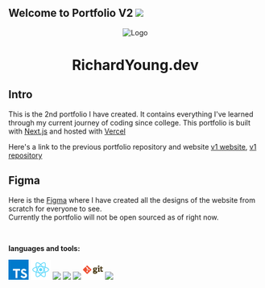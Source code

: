 ## Welcome to Portfolio V2 <img src="https://media.giphy.com/media/hvRJCLFzcasrR4ia7z/giphy.gif" width="25px">
 <div align="center">
  <img alt="Logo" src="https://user-images.githubusercontent.com/60045899/200189378-f287ec15-0bd4-4a43-9adb-ba85c7edb9dc.svg" width="100" />
</div>
<h1 align="center">
  RichardYoung.dev
</h1>

## Intro

<p align="left">
  This is the 2nd portfolio I have created. It contains everything I've learned through my current journey of coding since college. This portfolio is built with <a href="https://nextjs.org/" target="_blank">Next.js</a> and hosted with <a href="https://vercel.com/" target="_blank">Vercel</a>
</p>

<p align="left">
  Here's a link to the previous portfolio repository and website
  <a href="https://richardyoung.netlify.app/" target="_blank">v1 website</a>,
  <a href="https://github.com/TrickkyRicky/Portfolio" target="_blank">v1 repository</a>
</p>

## Figma
Here is the [Figma](https://www.figma.com/file/XBBjW8wHCNKVu5sobvICea/Portfolio-Design?node-id=2%3A13) where I have created all the designs of the website from scratch for everyone to see.
<br/>
Currently the portfolio will not be open sourced as of right now.

<br/>

**languages and tools:**

<div style="display:block;">
<code><img height="40" src="https://raw.githubusercontent.com/github/explore/80688e429a7d4ef2fca1e82350fe8e3517d3494d/topics/typescript/typescript.png"></code>
<code><img height="40" src="https://raw.githubusercontent.com/github/explore/80688e429a7d4ef2fca1e82350fe8e3517d3494d/topics/react-native/react-native.png"></code>
<code><img height="40" src="https://user-images.githubusercontent.com/60045899/200190398-5cacadf7-510f-4f6f-a531-e6336701d6e8.png"></code>
<code><img height="40" src="https://user-images.githubusercontent.com/60045899/200190443-5d6eeb6d-9602-4f16-8da5-426dd0b1b9f6.png"></code>
<code><img height="40" src="https://user-images.githubusercontent.com/60045899/200193277-667fb0ea-0cd9-4c20-8a63-8fb9457ab4fb.svg"></code>
<code><img height="40" src="https://raw.githubusercontent.com/github/explore/80688e429a7d4ef2fca1e82350fe8e3517d3494d/topics/git/git.png"></code>
<code><img height="40" src="https://user-images.githubusercontent.com/60045899/200190605-622e92b6-518a-48c5-aabe-2a0437d55603.png"></code>
</div>
